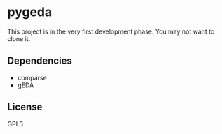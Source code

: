 pygeda
======

This project is in the very first development phase. You may not want to
clone it.

Dependencies
------------

* comparse
* gEDA

License
-------

GPL3
